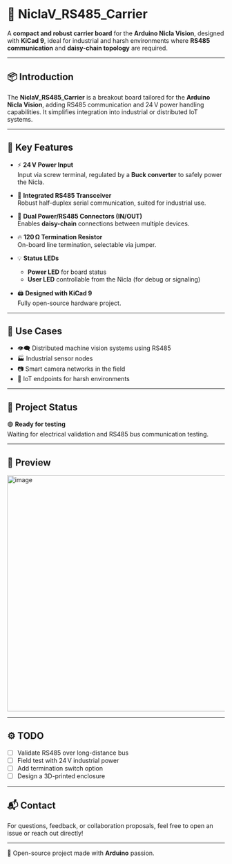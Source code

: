 # 🔌 NiclaV_RS485_Carrier

A **compact and robust carrier board** for the **Arduino Nicla Vision**, designed with **KiCad 9**, ideal for industrial and harsh environments where **RS485 communication** and **daisy-chain topology** are required.

---

## 📦 Introduction

The **NiclaV_RS485_Carrier** is a breakout board tailored for the **Arduino Nicla Vision**, adding RS485 communication and 24 V power handling capabilities. It simplifies integration into industrial or distributed IoT systems.

---

## 🔧 Key Features

- ⚡ **24 V Power Input**  
  Input via screw terminal, regulated by a **Buck converter** to safely power the Nicla.

- 🔄 **Integrated RS485 Transceiver**  
  Robust half-duplex serial communication, suited for industrial use.

- 🔗 **Dual Power/RS485 Connectors (IN/OUT)**  
  Enables **daisy-chain** connections between multiple devices.

- 🔥 **120 Ω Termination Resistor**  
  On-board line termination, selectable via jumper.

- 💡 **Status LEDs**  
  - **Power LED** for board status  
  - **User LED** controllable from the Nicla (for debug or signaling)

- 🖨️ **Designed with KiCad 9**  
  Fully open-source hardware project.

---

## 🧠 Use Cases

- 👁️‍🗨️ Distributed machine vision systems using RS485  
- 🏭 Industrial sensor nodes  
- 📷 Smart camera networks in the field  
- 📡 IoT endpoints for harsh environments


---

## 🧪 Project Status

🟢 **Ready for testing**  
Waiting for electrical validation and RS485 bus communication testing.

---

## 📸 Preview

<img width="681" height="546" alt="image" src="https://github.com/user-attachments/assets/7ae6fdf6-b9c5-4b90-a668-05fe2f36122e" />


---

## ⚙️ TODO

- [ ] Validate RS485 over long-distance bus  
- [ ] Field test with 24 V industrial power  
- [ ] Add termination switch option  
- [ ] Design a 3D-printed enclosure

---

## 📬 Contact

For questions, feedback, or collaboration proposals, feel free to open an issue or reach out directly!

---

💙 Open-source project made with **Arduino** passion.


